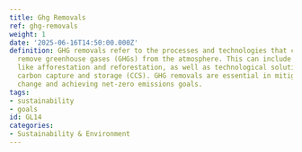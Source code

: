 ```yaml
---
title: Ghg Removals
ref: ghg-removals
weight: 1
date: '2025-06-16T14:50:00.000Z'
definition: GHG removals refer to the processes and technologies that capture and
  remove greenhouse gases (GHGs) from the atmosphere. This can include natural processes
  like afforestation and reforestation, as well as technological solutions such as
  carbon capture and storage (CCS). GHG removals are essential in mitigating climate
  change and achieving net-zero emissions goals.
tags:
- sustainability
- goals
id: GL14
categories:
- Sustainability & Environment
---
```


